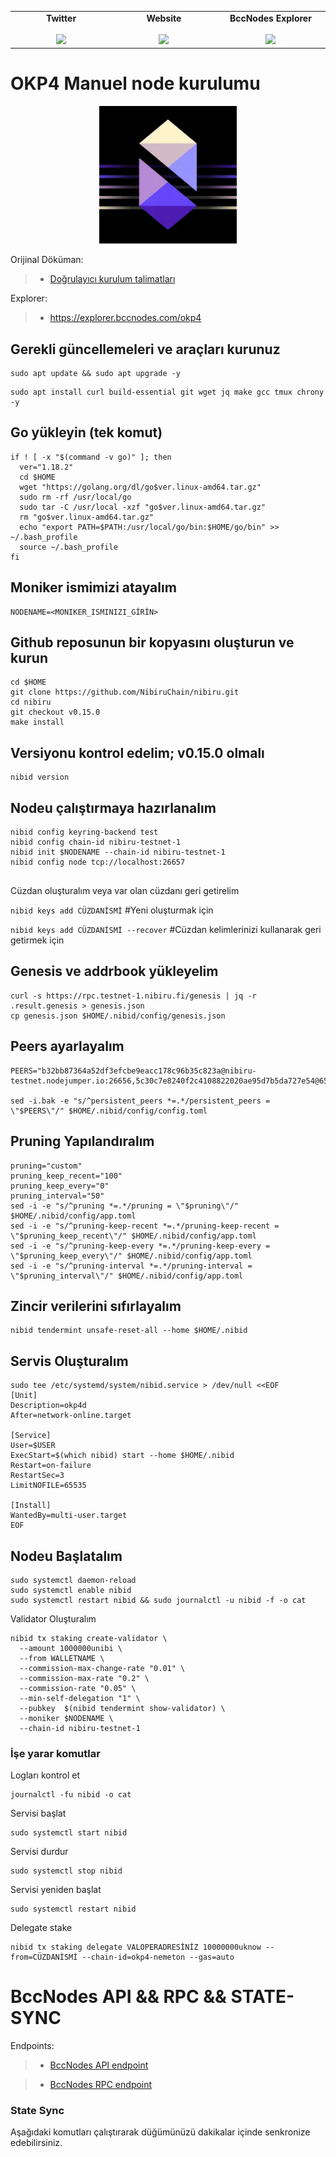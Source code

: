 <table width="900px" align="center">
    <tbody>
        <tr valign="top">
            <td width="300px" align="center">
            <span><strong>Twitter</strong></span><br><br />
            <a href="https://twitter.com/bccnodes" target="_blank" rel="noopener noreferrer">
            <img height="70px" src="https://github.com/berkcaNode/berkcaNode/blob/main/twitter.png">
            </td>
            <td width="300px" align="center">
            <span><strong>Website</strong></span><br><br />
            <a href="https://bccnodes.com/" target="_blank" rel="noopener noreferrer">
            <img height="70px" src="https://github.com/berkcaNode/berkcaNode/blob/main/web.png">
            </td>
            <td width="300px" align="center">
            <span><strong>BccNodes Explorer</strong></span><br><br />
            <a href="https://explorer.bccnodes.com/" target="_blank" rel="noopener noreferrer">
            <img height="70px" src="https://github.com/berkcaNode/berkcaNode/blob/main/exp%20(1).png">
            </td>
        </tr>
    </tbody>
</table>

# OKP4 Manuel node kurulumu

<p align="center">
  <img height="220" height="auto" src="nibiru.png">
</p>

Orijinal Döküman:
>- [Doğrulayıcı kurulum talimatları](https://docs.nibiru.fi/run-nodes/validators/)

Explorer:
>- https://explorer.bccnodes.com/okp4


## Gerekli güncellemeleri ve araçları kurunuz
```
sudo apt update && sudo apt upgrade -y
```
```
sudo apt install curl build-essential git wget jq make gcc tmux chrony -y
```
## Go yükleyin (tek komut)
```
if ! [ -x "$(command -v go)" ]; then
  ver="1.18.2"
  cd $HOME
  wget "https://golang.org/dl/go$ver.linux-amd64.tar.gz"
  sudo rm -rf /usr/local/go
  sudo tar -C /usr/local -xzf "go$ver.linux-amd64.tar.gz"
  rm "go$ver.linux-amd64.tar.gz"
  echo "export PATH=$PATH:/usr/local/go/bin:$HOME/go/bin" >> ~/.bash_profile
  source ~/.bash_profile
fi
```
## Moniker ismimizi atayalım
```
NODENAME=<MONIKER_ISMINIZI_GİRİN>
```

## Github reposunun bir kopyasını oluşturun ve kurun
```
cd $HOME
git clone https://github.com/NibiruChain/nibiru.git
cd nibiru
git checkout v0.15.0
make install
```

## Versiyonu kontrol edelim; v0.15.0 olmalı
```
nibid version
```

## Nodeu çalıştırmaya hazırlanalım
```
nibid config keyring-backend test
nibid config chain-id nibiru-testnet-1
nibid init $NODENAME --chain-id nibiru-testnet-1
nibid config node tcp://localhost:26657


```
Cüzdan oluşturalım veya var olan cüzdanı geri getirelim

```nibid keys add CÜZDANİSMİ```             #Yeni oluşturmak için

``` nibid keys add CÜZDANİSMİ --recover ``` #Cüzdan kelimlerinizi kullanarak geri getirmek için



## Genesis ve addrbook yükleyelim
```
curl -s https://rpc.testnet-1.nibiru.fi/genesis | jq -r .result.genesis > genesis.json
cp genesis.json $HOME/.nibid/config/genesis.json
```

## Peers ayarlayalım
```
PEERS="b32bb87364a52df3efcbe9eacc178c96b35c823a@nibiru-testnet.nodejumper.io:26656,5c30c7e8240f2c4108822020ae95d7b5da727e54@65.108.75.107:19656,0e74d23d31bde15e0706e1e4bf0e87c70ae75ec8@154.26.137.8:26656,da6cabfdbb17e1eb03ae3fbf9fab2f9444e2eec8@194.5.152.22:26656,eb3cefa339eea87f2b7ce6f64b1ebff273d10903@193.46.243.254:26656,833a4ce4b51c81bbbb41dad7ff9733080e8232e9@154.26.132.181:26656,5eecfdf089428a5a8e52d05d18aae1ad8503d14c@65.108.141.109:19656,cb3c8df3e1d8942de9908bc1e5bb371a5671c404@89.163.231.30:36656,6c36e166abed836e188c28bbec8d60b235def7d7@45.142.214.97:26656,095cc77588be94bc2988b4dba86bfb001ec925ff@135.181.111.204:26656,2fc98a228dee1826d67e8a2dbd553989118a49cc@5.9.22.14:60656,a4264e666b89f2a6ac59dbf4e33e23e9cbe8c51b@194.233.74.26:26656,ff597c3eea5fe832825586cce4ed00cb7798d4b5@65.109.53.53:26656,95514d97c9d0776478bee64353d986583a95c72e@185.135.137.193:26656,5e65a3d32678a7206d006f899be707c130a9ada1@162.55.234.70:55356,8641bef617e5b38290be2eee2ea031a36855c901@65.108.216.139:26656,722f2c0a8d0aaabbc3b8701d98ab9766686f63ac@95.216.142.94:36656,04dcccb784be8380a4849e32c3bbb9e8ea8b9a95@45.91.171.75:23656,3cc4ba658dde90f2276455bb64a4efb666e1bc22@38.242.224.226:46656,456c75e3d465d34a22a976afb17e96e85947de75@167.99.36.201:26656,7ddc65049ebdab36cef6ceb96af4f57af5804a88@77.37.176.99:16656,461254f281d96b7a78a8cb12de6190d3e79dadb0@88.99.13.85:26656,2dd0bc113f2f457effe3d0e091d80303fddf3c6a@161.35.16.147:46656,23a18fe03c6c1b0ccc7eb0d53716ef2ba5887fd3@194.5.152.200:26656,b6b0a2ed2d3101dd7ee4aef4aa00fa43d21e4b16@142.132.130.196:36656,3dbaa4a9b957ac296e197083d120f94112c45607@161.97.115.131:26656,efc3cb98f4033d230c971921b8f25b8ee1239b7c@14.29.132.178:26656,31b592b7b8e37af2a077c630a96851fe73b7386f@138.201.251.62:26656"

sed -i.bak -e "s/^persistent_peers *=.*/persistent_peers = \"$PEERS\"/" $HOME/.nibid/config/config.toml
```

## Pruning Yapılandıralım
```
pruning="custom"
pruning_keep_recent="100"
pruning_keep_every="0"
pruning_interval="50"
sed -i -e "s/^pruning *=.*/pruning = \"$pruning\"/" $HOME/.nibid/config/app.toml
sed -i -e "s/^pruning-keep-recent *=.*/pruning-keep-recent = \"$pruning_keep_recent\"/" $HOME/.nibid/config/app.toml
sed -i -e "s/^pruning-keep-every *=.*/pruning-keep-every = \"$pruning_keep_every\"/" $HOME/.nibid/config/app.toml
sed -i -e "s/^pruning-interval *=.*/pruning-interval = \"$pruning_interval\"/" $HOME/.nibid/config/app.toml
```

## Zincir verilerini sıfırlayalım
```
nibid tendermint unsafe-reset-all --home $HOME/.nibid
```


## Servis Oluşturalım
```
sudo tee /etc/systemd/system/nibid.service > /dev/null <<EOF
[Unit]
Description=okp4d
After=network-online.target

[Service]
User=$USER
ExecStart=$(which nibid) start --home $HOME/.nibid
Restart=on-failure
RestartSec=3
LimitNOFILE=65535

[Install]
WantedBy=multi-user.target
EOF
```

## Nodeu Başlatalım
```
sudo systemctl daemon-reload
sudo systemctl enable nibid
sudo systemctl restart nibid && sudo journalctl -u nibid -f -o cat
```

Validator Oluşturalım
```
nibid tx staking create-validator \
  --amount 1000000unibi \
  --from WALLETNAME \
  --commission-max-change-rate "0.01" \
  --commission-max-rate "0.2" \
  --commission-rate "0.05" \
  --min-self-delegation "1" \
  --pubkey  $(nibid tendermint show-validator) \
  --moniker $NODENAME \
  --chain-id nibiru-testnet-1
```

### İşe yarar komutlar
Logları kontrol et
```
journalctl -fu nibid -o cat
```

Servisi başlat
```
sudo systemctl start nibid
```

Servisi durdur
```
sudo systemctl stop nibid
```

Servisi yeniden başlat
```
sudo systemctl restart nibid
```
Delegate stake
```
nibid tx staking delegate VALOPERADRESİNİZ 10000000uknow --from=CÜZDANİSMİ --chain-id=okp4-nemeton --gas=auto
```

# BccNodes API && RPC && STATE-SYNC

Endpoints:
>- [BccNodes API endpoint](https://nibiru.api.bccnodes.com/)

>- [BccNodes RPC endpoint](https://nibiru.rpc.bccnodes.com/)

### State Sync
Aşağıdaki komutları çalıştırarak düğümünüzü dakikalar içinde senkronize edebilirsiniz.
```

```
